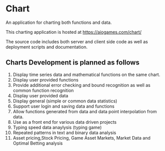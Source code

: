 # Chart
An application for charting both functions and data.

This charting application is hosted at https://aiogames.com/chart/

The source code includes both server and client side code as well as deployment scripts and documentation.

## Charts Development is planned as follows

1. Display time series data and mathematical functions on the same chart.
2. Display user provided functions 
3. Provide additional error checking and bound recognition as well as common function recognition
4. Display user provided data 
5. Display general (simple or common data statistics)
6. Support user login and saving data and functions
7. Allow functions generated from data and data point interpolation from data.
8. Use as a front end for various data driven projects 
9. Typing speed data anaylysis (typing game) 
10. Repeated patterns in text and binary data analysis 
11. Asset pricing,Stock Pricing, Game Asset Markets, Market Data and Optimal Betting analysis
  
